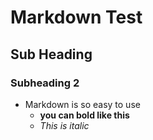 # Markdown Test
## Sub Heading 
### Subheading 2 
* Markdown is so easy to use
  * **you can bold like this**
  * *This is italic*
